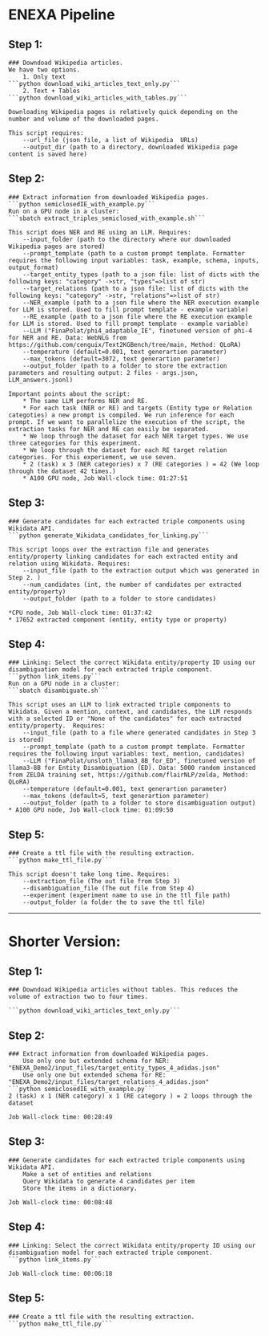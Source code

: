 # ENEXA Pipeline
## Step 1:
    ### Downdoad Wikipedia articles. 
    We have two options. 
        1. Only text
    ```python download_wiki_articles_text_only.py```
        2. Text + Tables
    ```python download_wiki_articles_with_tables.py```
    
    Downloading Wikipedia pages is relatively quick depending on the number and volume of the downloaded pages.

    This script requires:
        --url_file (json file, a list of Wikipedia  URLs)
        --output_dir (path to a directory, downloaded Wikipedia page content is saved here)

## Step 2:
    ### Extract information from downloaded Wikipedia pages.
    ```python semiclosedIE_with_example.py```
    Run on a GPU node in a cluster:
    ```sbatch extract_triples_semiclosed_with_example.sh```

    This script does NER and RE using an LLM. Requires:
        --input_folder (path to the directory where our downloaded Wikipedia pages are stored)
        --prompt_template (path to a custom prompt template. Formatter requires the following input variables: task, example, schema, inputs, output_format)
        --target_entity_types (path to a json file: list of dicts with the following keys: "category" ->str, "types"=>list of str)
        --target_relations (path to a json file: list of dicts with the following keys: "category" ->str, "relations"=>list of str)
        --NER_example (path to a json file where the NER execution example for LLM is stored. Used to fill prompt template - example variable)
        --RE_example (path to a json file where the RE execution example for LLM is stored. Used to fill prompt template - example variable)
        --LLM ("FinaPolat/phi4_adaptable_IE", finetuned version of phi-4 for NER and RE. Data: WebNLG from https://github.com/cenguix/Text2KGBench/tree/main, Method: QLoRA)
        --temperature (default=0.001, text generartion parameter)
        --max_tokens (default=3072, text generartion parameter)
        --output_folder (path to a folder to store the extraction parameters and resulting output: 2 files - args.json, LLM_answers.jsonl)
    
    Important points about the script:
        * The same LLM performs NER and RE. 
        * For each task (NER or RE) and targets (Entity type or Relation categoties) a new prompt is compiled. We run inference for each prompt. If we want to parallelize the execution of the script, the extraction tasks for NER and RE can easily be separated.
        * We loop through the dataset for each NER target types. We use three categories for this experiment.
        * We loop through the dataset for each RE target relation categories. For this experiement, we use seven. 
        * 2 (task) x 3 (NER categories) x 7 (RE categories ) = 42 (We loop through the dataset 42 times.) 
        * A100 GPU node, Job Wall-clock time: 01:27:51

## Step 3:
    ### Generate candidates for each extracted triple components using Wikidata API.
    ```python generate_Wikidata_candidates_for_linking.py```

    This script loops over the extraction file and generates entity/property linking candidates for each extracted entity and relation using Wikidata. Requires:
        --input_file (path to the extraction output which was generated in Step 2. )
        --num_candidates (int, the number of candidates per extracted entity/property)
        --output_folder (path to a folder to store candidates)

    *CPU node, Job Wall-clock time: 01:37:42
    * 17652 extracted component (entity, entity type or property)
        

## Step 4:
    ### Linking: Select the correct Wikidata entity/property ID using our disambiguation model for each extracted triple component. 
    ```python link_items.py```
    Run on a GPU node in a cluster:
    ```sbatch disambiguate.sh```
    
    This script uses an LLM to link extracted triple components to Wikidata. Given a mention, context, and candidates, the LLM responds with a selected ID or "None of the candidates" for each extracted entity/property.  Requires:
        --input_file (path to a file where generated candidates in Step 3 is stored)
        --prompt_template (path to a custom prompt template. Formatter requires the following input variables: text, mention, candidates)
        --LLM ("FinaPolat/unsloth_llama3_8B_for_ED", finetuned version of llama3-8B for Entity Disambiguation (ED). Data: 5000 random instanced from ZELDA training set, https://github.com/flairNLP/zelda, Method: QLoRA)
        --temperature (default=0.001, text generartion parameter)
        --max_tokens (default=5, text generartion parameter)
        --output_folder (path to a folder to store disambiguation output)
    * A100 GPU node, Job Wall-clock time: 01:09:50

## Step 5: 
    ### Create a ttl file with the resulting extraction. 
    ```python make_ttl_file.py```

    This script doesn't take long time. Requires:
        --extraction_file (The out file from Step 3)
        --disambiguation_file (The out file from Step 4)
        --experiment (experiment name to use in the ttl file path)
        --output_folder (a folder the to save the ttl file)
    

-----------------------------------------------------------------------------------------------

# Shorter Version:

## Step 1:
    ### Downdoad Wikipedia articles without tables. This reduces the volume of extraction two to four times.

    ```python download_wiki_articles_text_only.py```

## Step 2:
    ### Extract information from downloaded Wikipedia pages.
        Use only one but extended schema for NER: "ENEXA_Demo2/input_files/target_entity_types_4_adidas.json"
        Use only one but extended schema for RE: "ENEXA_Demo2/input_files/target_relations_4_adidas.json"
    ```python semiclosedIE_with_example.py```
    2 (task) x 1 (NER category) x 1 (RE category ) = 2 loops through the dataset

    Job Wall-clock time: 00:28:49

## Step 3:
    ### Generate candidates for each extracted triple components using Wikidata API.
        Make a set of entities and relations
        Query Wikidata to generate 4 candidates per item
        Store the items in a dictionary.

    Job Wall-clock time: 00:08:48

## Step 4: 

    ### Linking: Select the correct Wikidata entity/property ID using our disambiguation model for each extracted triple component. 
    ```python link_items.py```

    Job Wall-clock time: 00:06:18

## Step 5: 
    ### Create a ttl file with the resulting extraction. 
    ```python make_ttl_file.py```



    








